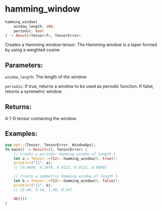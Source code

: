 # hamming_window
```rust
hamming_window(
    window_length: i64,
    periodic: bool
) -> Result<Tensor<T>, TensorError>
```
Creates a Hamming window tensor. The Hamming window is a taper formed by using a weighted cosine.

## Parameters:
`window_length`: The length of the window

`periodic`: If true, returns a window to be used as periodic function. If false, returns a symmetric window

## Returns:
A 1-D tensor containing the window.

## Examples:
```rust
use hpt::{Tensor, TensorError, WindowOps};
fn main() -> Result<(), TensorError> {
    // Create a periodic Hamming window of length 5
    let a = Tensor::<f32>::hamming_window(5, true)?;
    println!("{}", a);
    // [0.0800, 0.3979, 0.9121, 0.9121, 0.0800]

    // Create a symmetric Hamming window of length 5
    let b = Tensor::<f32>::hamming_window(5, false)?;
    println!("{}", b);
    // [0.08, 0.54, 1.00, 0.54]

    Ok(())
}
```